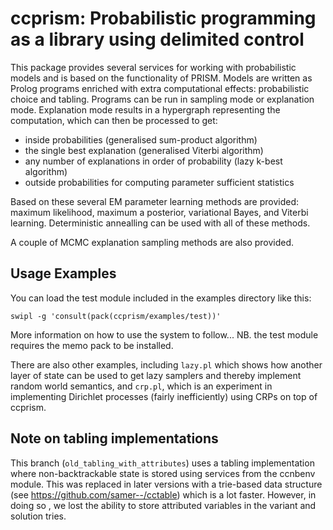 # ccprism: Probabilistic programming as a library using delimited control

   This package provides several services for working with probabilistic models and
   is based on the functionality of PRISM. Models are written as Prolog programs
   enriched with extra computational effects: probabilistic choice and tabling.
   Programs can be run in sampling mode or explanation mode. Explanation mode 
   results in a hypergraph representing the computation, which can then be processed
   to get:

   * inside probabilities (generalised sum-product algorithm)
   * the single best explanation (generalised Viterbi algorithm)
   * any number of explanations in order of probability (lazy k-best algorithm)
   * outside probabilities for computing parameter sufficient statistics
 
   Based on these several EM parameter learning methods are provided: maximum likelihood,
   maximum a posterior, variational Bayes, and Viterbi learning. Deterministic
   annealling can be used with all of these methods.

   A couple of MCMC explanation sampling methods are also provided.

## Usage Examples

   You can load the test module included in the examples directory like this:
   ```
   swipl -g 'consult(pack(ccprism/examples/test))'
   ```
   More information on how to use the system to follow...
   NB. the test module requires the memo pack to be installed.

   There are also other examples, including `lazy.pl` which shows how another
   layer of state can be used to get lazy samplers and thereby implement random
   world semantics, and `crp.pl`, which is an experiment in implementing
   Dirichlet processes (fairly inefficiently) using CRPs on top of ccprism.

## Note on tabling implementations

   This branch (`old_tabling_with_attributes`) uses a tabling implementation 
   where non-backtrackable state is stored using services from the ccnbenv module. 
   This was replaced in later versions with a trie-based data structure (see 
   <https://github.com/samer--/cctable>) which is a lot faster. However, in doing so
   , we lost the ability to store attributed variables in the variant and solution 
   tries.
